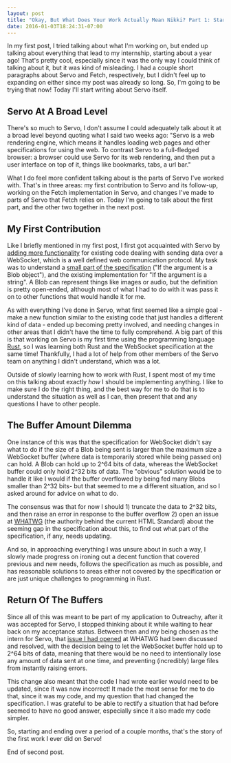 ```yaml
---
layout: post
title: "Okay, But What Does Your Work Actually Mean Nikki? Part 1: Starting On Servo"
date: 2016-01-03T18:24:31-07:00
---
```


In my first post, I tried talking about what I'm working on, but ended up talking about everything that lead to my internship, starting about a year ago! That's pretty cool, especially since it was the only way I could think of talking about it, but it was kind of misleading. I had a couple short paragraphs about Servo and Fetch, respectively, but I didn't feel up to expanding on either since my post was already so long. So, I'm going to be trying that now! Today I'll start writing about Servo itself.

## Servo At A Broad Level ##

There's so much to Servo, I don't assume I could adequately talk about it at a broad level beyond quoting what I said two weeks ago: "Servo is a web rendering engine, which means it handles loading web pages and other specifications for using the web. To contrast Servo to a full-fledged browser: a browser could use Servo for its web rendering, and then put a user interface on top of it, things like bookmarks, tabs, a url bar."

What I do feel more confident talking about is the parts of Servo I've worked with. That's in three areas: my first contribution to Servo and its follow-up, working on the Fetch implementation in Servo, and changes I've made to parts of Servo that Fetch relies on. Today I'm going to talk about the first part, and the other two together in the next post.

## My First Contribution ##

Like I briefly mentioned in my first post, I first got acquainted with Servo by [adding more functionality](https://github.com/servo/servo/issues/8213) for existing code dealing with sending data over a WebSocket, which is a well defined web communication protocol. My task was to understand a [small part of the specification](https://html.spec.whatwg.org/multipage/comms.html#dom-websocket-send) ("If the argument is a Blob object"), and the existing implementation for "If the argument is a string". A Blob can represent things like images or audio, but the definition is pretty open-ended, although most of what I had to do with it was pass it on to other functions that would handle it for me.

As with everything I've done in Servo, what first seemed like a simple goal - make a new function similar to the existing code that just handles a different kind of data - ended up becoming pretty involved, and needing changes in other areas that I didn't have the time to fully comprehend. A big part of this is that working on Servo is my first time using the programming language [Rust](https://www.rust-lang.org/), so I was learning both Rust and the WebSocket specification at the same time! Thankfully, I had a lot of help from other members of the Servo team on anything I didn't understand, which was a lot.

Outside of slowly learning how to work with Rust, I spent most of my time on this talking about exactly *how* I should be implementing anything. I like to make sure I do the right thing, and the best way for me to do that is to understand the situation as well as I can, then present that and any questions I have to other people. 

## The Buffer Amount Dilemma ##

One instance of this was that the specification for WebSocket didn't say what to do if the size of a Blob being sent is larger than the maximum size a WebSocket buffer (where data is temporarily stored while being passed on) can hold. A Blob can hold up to 2^64 bits of data, whereas the WebSocket buffer could only hold 2^32 bits of data. The "obvious" solution would be to handle it like I would if the buffer overflowed by being fed many Blobs smaller than 2^32 bits- but that seemed to me a different situation, and so I asked around for advice on what to do.

The consensus was that for now I should 1) truncate the data to 2^32 bits, and then raise an error in response to the buffer overflow 2) open an issue at [WHATWG](https://wiki.whatwg.org/wiki/FAQ#What_is_the_WHATWG.3F) (the authority behind the current HTML Standard) about the seeming gap in the specification about this, to find out what part of the specification, if any, needs updating.

And so, in approaching everything I was unsure about in such a way, I slowly made progress on ironing out a decent function that covered previous and new needs, follows the specification as much as possible, and has reasonable solutions to areas either not covered by the specification or are just unique challenges to programming in Rust.

## Return Of The Buffers ##

Since all of this was meant to be part of my application to Outreachy, after it was accepted for Servo, I stopped thinking about it while waiting to hear back on my acceptance status. Between then and my being chosen as the intern for Servo, that [issue I had opened](https://github.com/whatwg/html/issues/296) at WHATWG had been discussed and resolved, with the decision being to let the WebSocket buffer hold up to 2^64 bits of data, meaning that there would be no need to intentionally lose any amount of data sent at one time, and preventing (incredibly) large files from instantly raising errors.

This change also meant that the code I had wrote earlier would need to be updated, since it was now incorrect! It made the most sense for me to do that, since it was my code, and my question that had changed the specification. I was grateful to be able to rectify a situation that had before seemed to have no good answer, especially since it also made my code simpler.

So, starting and ending over a period of a couple months, that's the story of the first work I ever did on Servo!

End of second post.